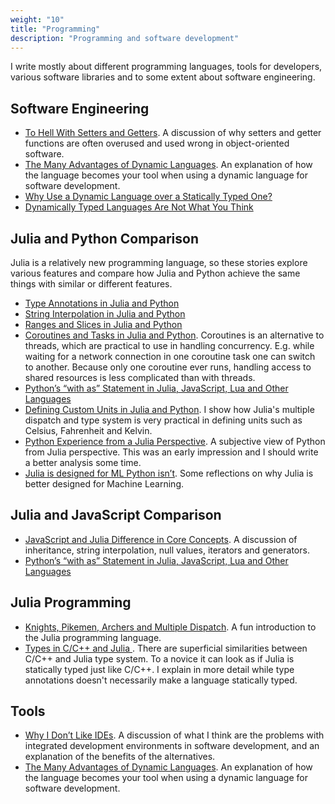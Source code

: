 ```yaml
---
weight: "10"
title: "Programming"
description: "Programming and software development"
---
```


I write mostly about different programming languages, tools for developers, various software libraries and to some extent about software engineering.

## Software Engineering

- [To Hell With Setters and Getters](https://medium.com/@Jernfrost/to-hell-with-setters-and-getters-7814e7b2f949). A discussion of why setters and getter functions are often overused and used wrong in object-oriented software.
- [The Many Advantages of Dynamic Languages](https://medium.com/@Jernfrost/the-many-advantages-of-dynamic-languages-267d08f4c7). An explanation of how the language becomes your tool when using a dynamic language for software development.
- [Why Use a Dynamic Language over a Statically Typed One?](https://medium.com/@Jernfrost/why-use-a-dynamic-language-over-a-statically-typed-one-fb434994e2b6) 
- [Dynamically Typed Languages Are Not What You Think](https://medium.com/@Jernfrost/dynamically-typed-languages-are-not-what-you-think-ac8d1392b803)

## Julia and Python Comparison
Julia is a relatively new programming language, so these stories explore various features and compare how Julia and Python achieve the same things with similar or different features.

- [Type Annotations in Julia and Python](https://medium.com/@Jernfrost/type-annotations-in-julia-and-python-84b92d8f6cfb)
- [String Interpolation in Julia and Python](https://medium.com/@Jernfrost/string-interpolation-in-julia-and-python-e6c4ea71e577)
- [Ranges and Slices in Julia and Python](https://medium.com/@Jernfrost/ranges-and-slices-in-julia-and-python-bb0fd893a20c)
- [Coroutines and Tasks in Julia and Python](https://levelup.gitconnected.com/coroutines-and-tasks-in-julia-and-python-c82f7ec52a9e). Coroutines is an alternative to threads, which are practical to use in handling concurrency. E.g. while waiting for a network connection in one coroutine task one can switch to another. Because only one coroutine ever runs, handling access to shared resources is less complicated than with threads.
- [Python’s “with as” Statement in Julia, JavaScript, Lua and Other Languages](https://medium.com/@Jernfrost/pythons-with-as-statement-in-julia-javascript-lua-and-other-languages-e2d29941959a)
- [Defining Custom Units in Julia and Python](https://medium.com/@Jernfrost/defining-custom-units-in-julia-and-python-513c34a4c971). I show how Julia's multiple dispatch and  type system is very practical in defining units such as Celsius, Fahrenheit and Kelvin. 
- [Python Experience from a Julia Perspective](https://medium.com/@Jernfrost/python-vs-julia-observations-e61ee667fa95). A subjective view of Python from Julia perspective. This was an early impression and I should write a better analysis some time.
- [Julia is designed for ML Python isn’t](https://medium.com/@Jernfrost/julia-is-designed-for-ml-python-isnt-dd8ee29cdd5a). Some reflections on why Julia is better designed for Machine Learning.

## Julia and JavaScript Comparison
- [JavaScript and Julia Difference in Core Concepts](https://medium.com/@Jernfrost/javascript-and-julia-difference-in-core-concepts-e5783e8ddf32). A discussion of inheritance, string interpolation, null values, iterators and generators.
- [Python’s “with as” Statement in Julia, JavaScript, Lua and Other Languages](https://medium.com/@Jernfrost/pythons-with-as-statement-in-julia-javascript-lua-and-other-languages-e2d29941959a)

## Julia Programming
- [Knights, Pikemen, Archers and Multiple Dispatch](https://levelup.gitconnected.com/knights-pikemen-archers-and-multiple-dispatch-69aaee2c4141). A fun introduction to the Julia programming language.
- [Types in C/C++ and Julia ](https://medium.com/@Jernfrost/types-in-c-c-and-julia-ce0fcbe0dec6). There are superficial similarities between C/C++ and Julia type system. To a novice it can look as if Julia is statically typed just like C/C++. I explain in more detail while type annotations doesn't necessarily make a language statically typed.

## Tools
- [Why I Don’t Like IDEs](https://medium.com/@Jernfrost/why-i-dont-like-ides-6654adb179cb). A discussion of what I think are the problems with integrated development environments in software development, and an explanation of the benefits of the alternatives.
- [The Many Advantages of Dynamic Languages](https://medium.com/@Jernfrost/the-many-advantages-of-dynamic-languages-267d08f4c7). An explanation of how the language becomes your tool when using a dynamic language for software development.